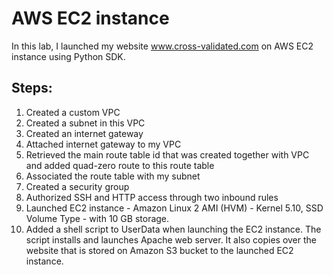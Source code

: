 # AWS EC2 instance
In this lab, I launched my website www.cross-validated.com on AWS EC2 instance using Python SDK. 

## Steps:
1. Created a custom VPC
2. Created a subnet in this VPC
3. Created an internet gateway 
4. Attached internet gateway to my VPC
5. Retrieved the main route table id that was created together with VPC and added quad-zero route to this route table
6. Associated the route table with my subnet
7. Created a security group 
8. Authorized SSH and HTTP access through two inbound rules
9. Launched EC2 instance - Amazon Linux 2 AMI (HVM) - Kernel 5.10, SSD Volume Type - with 10 GB storage. 
10. Added a shell script to UserData when launching the EC2 instance. 
    The script installs and launches Apache web server. It also copies over the website that is stored on Amazon S3 bucket to the launched EC2 instance.
    
    
